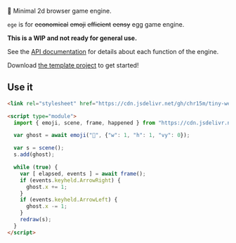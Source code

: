 🥚 Minimal 2d browser game engine.

`ege` is for ~~economical~~ ~~emoji~~ ~~efficient~~ ~~eensy~~ egg game engine.

**This is a WIP and not ready for general use.**

See the [API documentation](./API.md) for details about each function of the engine.

Download [the template project]() to get started!

## Use it

```html
<link rel="stylesheet" href="https://cdn.jsdelivr.net/gh/chr15m/tiny-web-game-engine/twge.css"/>
```

```html
<script type="module">
  import { emoji, scene, frame, happened } from "https://cdn.jsdelivr.net/gh/chr15m/tiny-web-game-engine/twge.js"

  var ghost = await emoji("👻", {"w": 1, "h": 1, "vy": 0});

  var s = scene();
  s.add(ghost);

  while (true) {
    var [ elapsed, events ] = await frame();
    if (events.keyheld.ArrowRight) {
      ghost.x += 1;
    }
    if (events.keyheld.ArrowLeft) {
      ghost.x -= 1;
    }
    redraw(s);
  }
</script>
```

